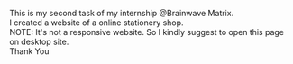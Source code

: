 This is my second task of my internship @Brainwave Matrix.<br>
I created a website of a online stationery shop.<br>
NOTE: It's not a responsive website. So I kindly suggest to open this page on desktop site.<br>
Thank You
